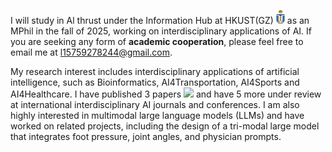 I will study in Al thrust under the Information Hub at HKUST(GZ) <img src='./images/hkust(gz).png' style='width: 1em;'>  as an MPhil in the fall of 2025, working on interdisciplinary applications of AI. If you are seeking any form of **academic cooperation**, please feel free to email me at [l15759278244@gmail.com](mailto:l15759278244@gmail.com).

My research interest includes interdisciplinary applications of artificial intelligence, such as Bioinformatics, AI4Transportation, AI4Sports and AI4Healthcare. I have published 3 papers <a href='https://scholar.google.com/citations?user=oF2yD8AAAAAJ'>
  <img src="https://img.shields.io/badge/citations-5-9cf?logo=Google%20Scholar&labelColor=f6f6f6&color=9cf&style=flat&label=citations "></a> and have 5 more under review at international interdisciplinary AI journals and conferences. I am also highly interested in multimodal large language models (LLMs) and have worked on related projects, including the design of a tri-modal large model that integrates foot pressure, joint angles, and physician prompts.

<!--  <a href='https://scholar.google.com/citations?user=oF2yD8AAAAAJ'><img src="https://img.shields.io/endpoint?logo=Google%20Scholar&url=https%3A%2F%2Fcdn.jsdelivr.net%2Fgh%2FReyJerry%2FReyJerry.github.io%2Fgoogle-scholar-stats%2Fgs_data_shieldsio.json&labelColor=f6f6f6&color=9cf&style=flat&label=citations "></a> -->
